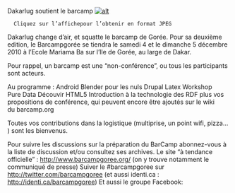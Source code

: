 
 Dakarlug soutient le barcamp
[![alt](https://github.com/Dakarlug/scrapper/barcamp212x150.jpg "")](https://github.com/Dakarlug/scrapper/pdf)
    
      Cliquez sur l’affichepour l’obtenir en format JPEG

Dakarlug change d’air, et squatte le barcamp de Gorée.
Pour sa deuxième edition, le  Barcampgorée  se tiendra le samedi 4 et le dimanche 5 décembre 2010  à l’Ecole Mariama Ba sur l’Ile de Gorée, au large de Dakar.


Pour rappel, un barcamp est une “non-conférence”, ou tous les participants sont acteurs.


Au programme :
Android
 Blender pour les nuls
 Drupal 
 Latex
 Workshop Pure Data
 Découvir HTML5
 Introduction à la technologie des RDF
plus vos propositions de conférence, qui peuvent encore être ajoutés sur le wiki du barcamp.org 


Toutes vos contributions dans la logistique (multiprise, un point wifi, pizza… ) sont les bienvenus.



 Pour suivre les discussions sur la préparation du BarCamp abonnez-vous à  la liste de discussion et/ou consultez ses archives.
 Le site “à tendance officielle” :  http://www.barcampgoree.org/ (on y trouve notamment le communiqué de presse)
Suiver le #barcampgoree sur http://twitter.com/barcampgoree
 (et aussi identi.ca :  http://identi.ca/barcampgoree)
Et aussi  le groupe Facebook: 
    
    
    



    



    



    



    



    



 
    
     